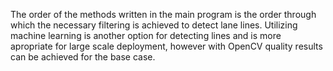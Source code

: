 The order of the methods written in the main program is the order through which the necessary filtering is achieved to detect lane lines. Utilizing machine learning is another option for detecting lines and is more apropriate for large scale deployment, however with OpenCV quality results can be achieved for the base case.
